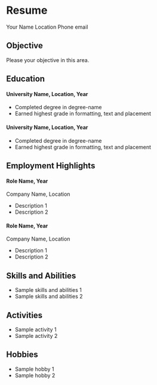 # Resume

Your Name
Location
Phone
email

## Objective

Please your objective in this area.

## Education

#### University Name, Location, Year
- Completed degree in degree-name
- Earned highest grade in formatting, text and placement

#### University Name, Location, Year
- Completed degree in degree-name
- Earned highest grade in formatting, text and placement

## Employment Highlights

#### Role Name, Year
Company Name, Location
- Description 1
- Description 2

#### Role Name, Year
Company Name, Location
- Description 1
- Description 2

## Skills and Abilities

- Sample skills and abilities 1
- Sample skills and abilities 2

## Activities

- Sample activity 1
- Sample activity 2

## Hobbies

- Sample hobby 1
- Sample hobby 2

